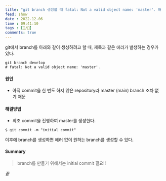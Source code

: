 ```yaml
---
title: "git branch 생성할 때 fatal: Not a valid object name: 'master'. 해결방법"
feed: show
date : 2022-12-06
time : 09:41:10
tags : [📝️/🌲️]
comments: true
---
```


git에서 branch를 아래와 같이 생성하려고 할 때, 제목과 같은 에러가 발생하는 경우가 있다.
``` shell
git branch develop
# fatal: Not a valid object name: 'master'.
```

#### 원인
- 아직 commit을 한 번도 하지 않은 repository라 master (main) branch 조차 없기 때문

#### 해결방법
- 최초 commit을 진행하여 master를 생성한다.
``` Shell
$ git commit -m "initial commit"
```

이후에 branch를 생성하면 에러 없이 원하는 branch를 생성할 수 있다.

#### Summary
>branch를 만들기 위해서는 initial commit 필요!!

_끝_